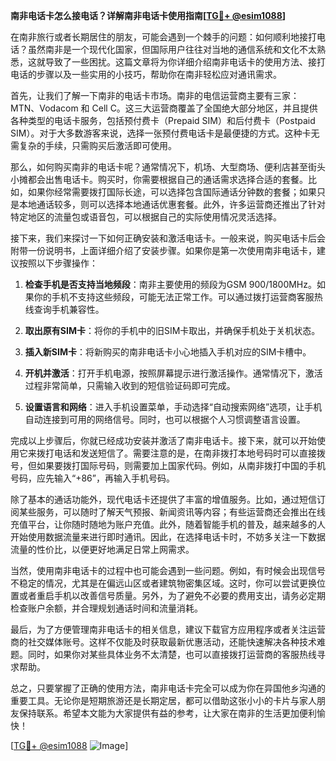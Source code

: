 **南非电话卡怎么接电话？详解南非电话卡使用指南[[TG💪+ @esim1088](https://t.me/s/esim1088)]**

在南非旅行或者长期居住的朋友，可能会遇到一个棘手的问题：如何顺利地接打电话？虽然南非是一个现代化国家，但国际用户往往对当地的通信系统和文化不太熟悉，这就导致了一些困扰。这篇文章将为你详细介绍南非电话卡的使用方法、接打电话的步骤以及一些实用的小技巧，帮助你在南非轻松应对通讯需求。

首先，让我们了解一下南非的电话卡市场。南非的电信运营商主要有三家：MTN、Vodacom 和 Cell C。这三大运营商覆盖了全国绝大部分地区，并且提供各种类型的电话卡服务，包括预付费卡（Prepaid SIM）和后付费卡（Postpaid SIM）。对于大多数游客来说，选择一张预付费电话卡是最便捷的方式。这种卡无需复杂的手续，只需购买后激活即可使用。

那么，如何购买南非的电话卡呢？通常情况下，机场、大型商场、便利店甚至街头小摊都会出售电话卡。购买时，你需要根据自己的通话需求选择合适的套餐。比如，如果你经常需要拨打国际长途，可以选择包含国际通话分钟数的套餐；如果只是本地通话较多，则可以选择本地通话优惠套餐。此外，许多运营商还推出了针对特定地区的流量包或语音包，可以根据自己的实际使用情况灵活选择。

接下来，我们来探讨一下如何正确安装和激活电话卡。一般来说，购买电话卡后会附带一份说明书，上面详细介绍了安装步骤。如果你是第一次使用南非电话卡，建议按照以下步骤操作：

1. **检查手机是否支持当地频段**：南非主要使用的频段为GSM 900/1800MHz。如果你的手机不支持这些频段，可能无法正常工作。可以通过拨打运营商客服热线查询手机兼容性。
   
2. **取出原有SIM卡**：将你的手机中的旧SIM卡取出，并确保手机处于关机状态。

3. **插入新SIM卡**：将新购买的南非电话卡小心地插入手机对应的SIM卡槽中。

4. **开机并激活**：打开手机电源，按照屏幕提示进行激活操作。通常情况下，激活过程非常简单，只需输入收到的短信验证码即可完成。

5. **设置语言和网络**：进入手机设置菜单，手动选择“自动搜索网络”选项，让手机自动连接到可用的网络信号。同时，也可以根据个人习惯调整语言设置。

完成以上步骤后，你就已经成功安装并激活了南非电话卡。接下来，就可以开始使用它来拨打电话和发送短信了。需要注意的是，在南非拨打本地号码时可以直接拨号，但如果要拨打国际号码，则需要加上国家代码。例如，从南非拨打中国的手机号码，应先输入“+86”，再输入手机号码。

除了基本的通话功能外，现代电话卡还提供了丰富的增值服务。比如，通过短信订阅某些服务，可以随时了解天气预报、新闻资讯等内容；有些运营商还会推出在线充值平台，让你随时随地为账户充值。此外，随着智能手机的普及，越来越多的人开始使用数据流量来进行即时通讯。因此，在选择电话卡时，不妨多关注一下数据流量的性价比，以便更好地满足日常上网需求。

当然，使用南非电话卡的过程中也可能会遇到一些问题。例如，有时候会出现信号不稳定的情况，尤其是在偏远山区或者建筑物密集区域。这时，你可以尝试更换位置或者重启手机以改善信号质量。另外，为了避免不必要的费用支出，请务必定期检查账户余额，并合理规划通话时间和流量消耗。

最后，为了方便管理南非电话卡的相关信息，建议下载官方应用程序或者关注运营商的社交媒体账号。这样不仅能及时获取最新优惠活动，还能快速解决各种技术难题。同时，如果你对某些具体业务不太清楚，也可以直接拨打运营商的客服热线寻求帮助。

总之，只要掌握了正确的使用方法，南非电话卡完全可以成为你在异国他乡沟通的重要工具。无论你是短期旅游还是长期定居，都可以借助这张小小的卡片与家人朋友保持联系。希望本文能为大家提供有益的参考，让大家在南非的生活更加便利愉快！

[[TG💪+ @esim1088](https://t.me/s/esim1088) ![Image](https://i.postimg.cc/4NQfJmqS/Snipaste-2025-05-13-00-14-12.png)]